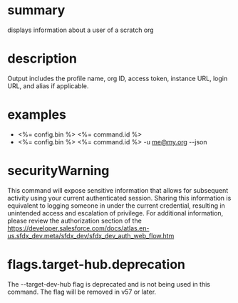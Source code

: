 # summary

displays information about a user of a scratch org

# description

Output includes the profile name, org ID, access token, instance URL, login URL, and alias if applicable.

# examples

- <%= config.bin %> <%= command.id %>
- <%= config.bin %> <%= command.id %> -u me@my.org --json

# securityWarning

This command will expose sensitive information that allows for subsequent activity using your current authenticated
session.
Sharing this information is equivalent to logging someone in under the current credential, resulting in unintended
access and escalation of privilege.
For additional information, please review the authorization section of
the https://developer.salesforce.com/docs/atlas.en-us.sfdx_dev.meta/sfdx_dev/sfdx_dev_auth_web_flow.htm

# flags.target-hub.deprecation

The --target-dev-hub flag is deprecated and is not being used in this command. The flag will be removed in v57 or later.
